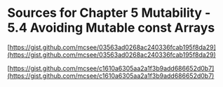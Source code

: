 # Sources for Chapter 5 Mutability - 5.4 Avoiding Mutable const Arrays


[https://gist.github.com/mcsee/03563ad0268ac240336fcab195f8da29](https://gist.github.com/mcsee/03563ad0268ac240336fcab195f8da29)

[https://gist.github.com/mcsee/c1610a6305aa2a1f3b9add686652d0b7](https://gist.github.com/mcsee/c1610a6305aa2a1f3b9add686652d0b7)